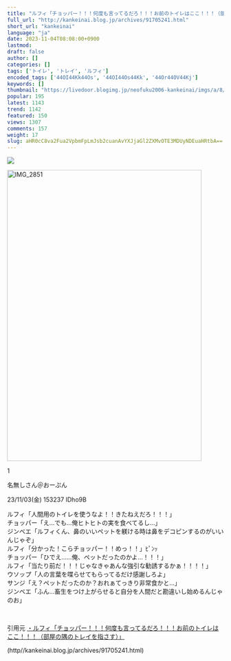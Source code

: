 ```yaml
---
title: "ルフィ「チョッパー！！！何度も言ってるだろ！！！お前のトイレはここ！！！（部屋の隅のトレイを指さす）」 "
full_url: "http://kankeinai.blog.jp/archives/91705241.html"
short_url: "kankeinai"
language: "ja"
date: 2023-11-04T08:08:00+0900
lastmod: 
draft: false
author: []
categories: []
tags: ['トイレ', 'トレイ', 'ルフィ']
encoded_tags: ['44OI44Kk44Os', '44OI44Os44Kk', '44Or44OV44Kj']
keywords: []
thumbnail: "https://livedoor.blogimg.jp/neofuku2006-kankeinai/imgs/a/8/a870739d.jpg"
popular: 195
latest: 1143
trend: 1142
featured: 150
views: 1307
comments: 157
weight: 17
slug: aHR0cC8va2Fua2VpbmFpLmJsb2cuanAvYXJjaGl2ZXMvOTE3MDUyNDEuaHRtbA==
---
```


![](https://livedoor.blogimg.jp/neofuku2006-kankeinai/imgs/a/8/a870739d.jpg)

<div><img src='https//livedoor.blogimg.jp/neofuku2006-kankeinai/imgs/a/8/a870739d.jpg' width='452' height='678' alt='IMG_2851' id='108486649' class='pict'><br><p class='t_h'>1 <p>名無しさん＠おーぷん</p> <p> 23/11/03(金) 153237 IDho9B</p></p> <p class='t_b'> ルフィ「人間用のトイレを使うなよ！！きたねえだろ！！！」<br>チョッパー「え…でも…俺ヒトヒトの実を食べてるし…」<br>ジンベエ「ルフィくん、鼻のいいペットを躾ける時は鼻をデコピンするのがいいんじゃぞ」<br>ルフィ「分かった！こらチョッパー！！めっ！！」ﾋﾟﾝｯ<br>チョッパー「ひでえ……俺、ペットだったのかよ…！！！」<br>ルフィ「当たり前だ！！！じゃなきゃあんな強引な勧誘するかぁ！！！！」<br>ウソップ「人の言葉を喋らせてもらってるだけ感謝しろよ」<br>サンジ「え？ペットだったのか？おれぁてっきり非常食かと…」<br>ジンベエ「ふん…畜生をつけ上がらせると自分を人間だと勘違いし始めるんじゃのお」 </p><br> <p>引用元 <a href='http//2chspa.com/thread/livejupiter/1698993157' target='_blank'>・</a><a href='https//hayabusa.open2ch.net/test/read.cgi/livejupiter/1698993157/' target='_blank'>ルフィ「チョッパー！！！何度も言ってるだろ！！！お前のトイレはここ！！！（部屋の隅のトレイを指さす）」</a></p></div>

(http//kankeinai.blog.jp/archives/91705241.html)
